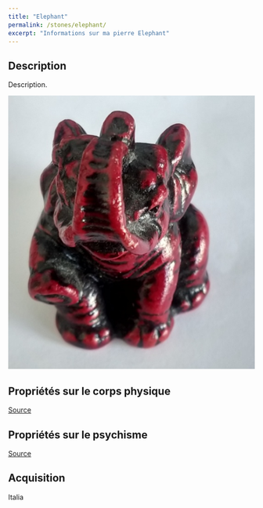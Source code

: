 ```yaml
---
title: "Elephant"
permalink: /stones/elephant/
excerpt: "Informations sur ma pierre Elephant"
---
```


## Description
Description.

![Elephant](/images/stones/Elephant_Italia_2018.jpg "Elephant")

## Propriétés sur le corps physique


[Source](https://)


## Propriétés sur le psychisme


[Source](https://)

## Acquisition
Italia
